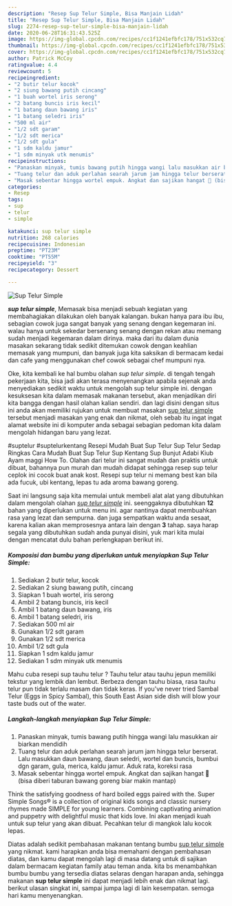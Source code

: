 ```yaml
---
description: "Resep Sup Telur Simple, Bisa Manjain Lidah"
title: "Resep Sup Telur Simple, Bisa Manjain Lidah"
slug: 2274-resep-sup-telur-simple-bisa-manjain-lidah
date: 2020-06-28T16:31:43.525Z
image: https://img-global.cpcdn.com/recipes/cc1f1241efbfc178/751x532cq70/sup-telur-simple-foto-resep-utama.jpg
thumbnail: https://img-global.cpcdn.com/recipes/cc1f1241efbfc178/751x532cq70/sup-telur-simple-foto-resep-utama.jpg
cover: https://img-global.cpcdn.com/recipes/cc1f1241efbfc178/751x532cq70/sup-telur-simple-foto-resep-utama.jpg
author: Patrick McCoy
ratingvalue: 4.4
reviewcount: 5
recipeingredient:
- "2 butir telur kocok"
- "2 siung bawang putih cincang"
- "1 buah wortel iris serong"
- "2 batang buncis iris kecil"
- "1 batang daun bawang iris"
- "1 batang seledri iris"
- "500 ml air"
- "1/2 sdt garam"
- "1/2 sdt merica"
- "1/2 sdt gula"
- "1 sdm kaldu jamur"
- "1 sdm minyak utk menumis"
recipeinstructions:
- "Panaskan minyak, tumis bawang putih hingga wangi lalu masukkan air biarkan mendidih"
- "Tuang telur dan aduk perlahan searah jarum jam hingga telur berserat. Lalu masukkan daun bawang, daun seledri, wortel dan buncis, bumbui dgn garam, gula, merica, kaldu jamur. Aduk rata, koreksi rasa"
- "Masak sebentar hingga wortel empuk. Angkat dan sajikan hangat 🥰 (bisa diberi taburan bawang goreng biar makin mantap)"
categories:
- Resep
tags:
- sup
- telur
- simple

katakunci: sup telur simple 
nutrition: 268 calories
recipecuisine: Indonesian
preptime: "PT23M"
cooktime: "PT55M"
recipeyield: "3"
recipecategory: Dessert

---
```



![Sup Telur Simple](https://img-global.cpcdn.com/recipes/cc1f1241efbfc178/751x532cq70/sup-telur-simple-foto-resep-utama.jpg)

<b><i>sup telur simple</i></b>, Memasak bisa menjadi sebuah kegiatan yang membahagiakan dilakukan oleh banyak kalangan. bukan hanya para ibu ibu, sebagian cowok juga sangat banyak yang senang dengan kegemaran ini. walau hanya untuk sekedar bersenang senang dengan rekan atau memang sudah menjadi kegemaran dalam dirinya. maka dari itu dalam dunia masakan sekarang tidak sedikit ditemukan cowok dengan keahlian memasak yang mumpuni, dan banyak juga kita saksikan di bermacam kedai dan cafe yang menggunakan chef cowok sebagai chef mumpuni nya.

Oke, kita kembali ke hal bumbu olahan <i>sup telur simple</i>. di tengah tengah pekerjaan kita, bisa jadi akan terasa menyenangkan apabila sejenak anda menyediakan sedikit waktu untuk mengolah sup telur simple ini. dengan kesuksesan kita dalam memasak makanan tersebut, akan menjadikan diri kita bangga dengan hasil olahan kalian sendiri. dan lagi disini dengan situs ini anda akan memiliki rujukan untuk membuat masakan <u>sup telur simple</u> tersebut menjadi masakan yang enak dan nikmat, oleh sebab itu ingat ingat alamat website ini di komputer anda sebagai sebagian pedoman kita dalam mengolah hidangan baru yang lezat.

#suptelur #suptelurkentang Resepi Mudah Buat Sup Telur Sup Telur Sedap Ringkas Cara Mudah Buat Sup Telur Sup Kentang Sup Bunjut Adabi Kiub Ayam maggi How To. Olahan dari telur ini sangat mudah dan praktis untuk dibuat, bahannya pun murah dan mudah didapat sehingga resep sup telur ceplok ini cocok buat anak kost. Resepi sup telur ni memang best kan bila ada fucuk, ubi kentang, lepas tu ada aroma bawang goreng.


Saat ini langsung saja kita memulai untuk membeli alat alat yang dibutuhkan dalam mengolah olahan <u><i>sup telur simple</i></u> ini. seenggaknya dibutuhkan <b>12</b> bahan yang diperlukan untuk menu ini. agar nantinya dapat membuahkan rasa yang lezat dan sempurna. dan juga sempatkan waktu anda sesaat, karena kalian akan memprosesnya antara lain dengan <b>3</b> tahap. saya harap segala yang dibutuhkan sudah anda punyai disini, yuk mari kita mulai dengan mencatat dulu bahan perlengkapan berikut ini.

<!--inarticleads1-->

##### Komposisi dan bumbu yang diperlukan untuk menyiapkan Sup Telur Simple:

1. Sediakan 2 butir telur, kocok
1. Sediakan 2 siung bawang putih, cincang
1. Siapkan 1 buah wortel, iris serong
1. Ambil 2 batang buncis, iris kecil
1. Ambil 1 batang daun bawang, iris
1. Ambil 1 batang seledri, iris
1. Sediakan 500 ml air
1. Gunakan 1/2 sdt garam
1. Gunakan 1/2 sdt merica
1. Ambil 1/2 sdt gula
1. Siapkan 1 sdm kaldu jamur
1. Sediakan 1 sdm minyak utk menumis


Mahu cuba resepi sup tauhu telur ? Tauhu telur atau tauhu jepun memiliki tekstur yang lembik dan lembut. Berbeza dengan tauhu biasa, rasa tauhu telur pun tidak terlalu masam dan tidak keras. If you&#39;ve never tried Sambal Telur (Eggs in Spicy Sambal), this South East Asian side dish will blow your taste buds out of the water. 

<!--inarticleads2-->

##### Langkah-langkah menyiapkan Sup Telur Simple:

1. Panaskan minyak, tumis bawang putih hingga wangi lalu masukkan air biarkan mendidih
1. Tuang telur dan aduk perlahan searah jarum jam hingga telur berserat. Lalu masukkan daun bawang, daun seledri, wortel dan buncis, bumbui dgn garam, gula, merica, kaldu jamur. Aduk rata, koreksi rasa
1. Masak sebentar hingga wortel empuk. Angkat dan sajikan hangat 🥰 (bisa diberi taburan bawang goreng biar makin mantap)


Think the satisfying goodness of hard boiled eggs paired with the. Super Simple Songs® is a collection of original kids songs and classic nursery rhymes made SIMPLE for young learners. Combining captivating animation and puppetry with delightful music that kids love. Ini akan menjadi kuah untuk sup telur yang akan dibuat. Pecahkan telur di mangkok lalu kocok lepas. 

Diatas adalah sedikit pembahasan makanan tentang bumbu <u>sup telur simple</u> yang nikmat. kami harapkan anda bisa memahami dengan pembahasan diatas, dan kamu dapat mengolah lagi di masa datang untuk di sajikan dalam bermacam kegiatan family atau teman anda. kita bs menambahkan bumbu bumbu yang tersedia diatas selaras dengan harapan anda, sehingga makanan <b>sup telur simple</b> ini dapat menjadi lebih enak dan nikmat lagi. berikut ulasan singkat ini, sampai jumpa lagi di lain kesempatan. semoga hari kamu menyenangkan.
